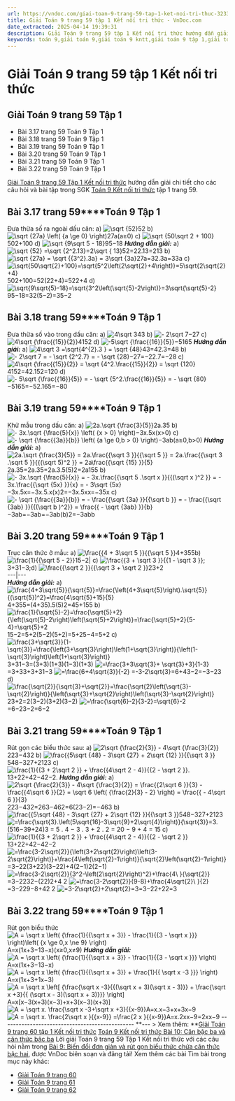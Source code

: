 ```yaml
---
url: https://vndoc.com/giai-toan-9-trang-59-tap-1-ket-noi-tri-thuc-323339
title: Giải Toán 9 trang 59 tập 1 Kết nối tri thức - VnDoc.com
date_extracted: 2025-04-14 19:39:31
description: Giải Toán 9 trang 59 tập 1 Kết nối tri thức hướng dẫn giải chi tiết các câu hỏi và bài tập trong SGK Toán 9 Kết nối tri thức tập 1.
keywords: toán 9,giải toán 9,giải toán 9 kntt,giải toán 9 tập 1,giải toán 9 kết nối tri thức,toán 9 kết nối tri thức tập 1,Toán 9 Kết nối tri thức Bài 9,giải Toán 9 Kết nối tri thức Bài 9,Bài 9 Biến đổi đơn giản và rút gọn biểu thức chứa căn thức bậc hai,toán 9 kết nối tri thức tập 1 trang 55,toán 9 kết nối tri thức tập 1 trang 56,Biến đổi đơn giản và rút gọn biểu thức chứa căn thức bậc hai,toán 9 trang 59,giải toán 9 trang 59,toán 9 trang 59 kết nối,giải toán 9 trang 59 kết nối
---
```


# Giải Toán 9 trang 59 tập 1 Kết nối tri thức
## Giải Toán 9 trang 59 Tập 1
  * Bài 3.17 trang 59 Toán 9 Tập 1
  * Bài 3.18 trang 59 Toán 9 Tập 1
  * Bài 3.19 trang 59 Toán 9 Tập 1
  * Bài 3.20 trang 59 Toán 9 Tập 1
  * Bài 3.21 trang 59 Toán 9 Tập 1
  * Bài 3.22 trang 59 Toán 9 Tập 1

[Giải Toán 9 trang 59 Tập 1 Kết nối tri thức](<https://vndoc.com/giai-toan-9-trang-59-tap-1-ket-noi-tri-thuc-323339>) hướng dẫn giải chi tiết cho các câu hỏi và bài tập trong SGK [Toán 9 Kết nối tri thức](<https://vndoc.com/toan-9-ket-noi-tri-thuc>) tập 1 trang 59.
## **Bài 3.17 trang 59****Toán 9 Tập 1**
Đưa thừa số ra ngoài dấu căn:
a\) ![\\sqrt {52}](https://i.vdoc.vn/data/image/blank.png)52
b\) ![\\sqrt {27a} \\left\( {a \\ge 0} \\right\)](https://i.vdoc.vn/data/image/blank.png)27a\(a≥0\)
c\) ![\\sqrt {50\\sqrt 2 + 100}](https://i.vdoc.vn/data/image/blank.png)502+100
d\) ![\\sqrt {9\\sqrt 5 - 18}](https://i.vdoc.vn/data/image/blank.png)95−18
 _**Hướng dẫn giải:**_
a\) ![\\sqrt {52} =\\sqrt {2^2.13}=2\\sqrt { 13}](https://i.vdoc.vn/data/image/blank.png)52=22.13=213
b\) ![\\sqrt {27a} =   \\sqrt {{3^2}.3a} = 3\\sqrt {3a}](https://i.vdoc.vn/data/image/blank.png)27a=32.3a=33a
c\) ![\\sqrt{50\\sqrt{2}+100}=\\sqrt{5^2\\left\(2\\sqrt{2}+4\\right\)}=5\\sqrt{2\\sqrt{2}+4}](https://i.vdoc.vn/data/image/blank.png)502+100=52\(22+4\)=522+4
d\) ![\\sqrt{9\\sqrt{5}-18}=\\sqrt{3^2\\left\(\\sqrt{5}-2\\right\)}=3\\sqrt{\\sqrt{5}-2}](https://i.vdoc.vn/data/image/blank.png)95−18=32\(5−2\)=35−2
## **Bài 3.18 trang 59****Toán 9 Tập 1**
Đưa thừa số vào trong dấu căn:
a\) ![4\\sqrt 3](https://i.vdoc.vn/data/image/blank.png)43
b\) ![- 2\\sqrt 7](https://i.vdoc.vn/data/image/blank.png)−27
c\) ![4\\sqrt {\\frac{{15}}{2}}](https://i.vdoc.vn/data/image/blank.png)4152
d\) ![-5\\sqrt {\\frac{{16}}{5}}](https://i.vdoc.vn/data/image/blank.png)−5165
 _**Hướng dẫn giải:**_
a\) ![4\\sqrt 3 =\\sqrt{4^{2}.3 } = \\sqrt {48}](https://i.vdoc.vn/data/image/blank.png)43=42.3=48
b\) ![- 2\\sqrt 7 = -  \\sqrt {2^2.7} = - \\sqrt {28}](https://i.vdoc.vn/data/image/blank.png)−27=−22.7=−28
c\) ![4\\sqrt {\\frac{{15}}{2}} =  \\sqrt {4^2.\\frac{{15}}{2}} = \\sqrt {120}](https://i.vdoc.vn/data/image/blank.png)4152=42.152=120
d\) ![-  5\\sqrt {\\frac{{16}}{5}} = -  \\sqrt {5^2.\\frac{{16}}{5}}   = - \\sqrt {80}](https://i.vdoc.vn/data/image/blank.png)−5165=−52.165=−80
## **Bài 3.19 trang 59****Toán 9 Tập 1**
Khử mẫu trong dấu căn:
a\) ![2a.\\sqrt {\\frac{3}{5}}](https://i.vdoc.vn/data/image/blank.png)2a.35
b\) ![- 3x.\\sqrt {\\frac{5}{x}} \\left\( {x > 0} \\right\)](https://i.vdoc.vn/data/image/blank.png)−3x.5x\(x>0\)
c\) ![- \\sqrt {\\frac{{3a}}{b}} \\left\( {a \\ge 0,b > 0} \\right\)](https://i.vdoc.vn/data/image/blank.png)−3ab\(a≥0,b>0\)
_**Hướng dẫn giải:**_
a\) ![2a.\\sqrt {\\frac{3}{5}} = 2a.\\frac{{\\sqrt 3 }}{{\\sqrt 5 }} = 2a.\\frac{{\\sqrt 3 .\\sqrt 5 }}{{\(\\sqrt 5\)^2  }} = 2a\\frac{{\\sqrt {15} }}{5}](https://i.vdoc.vn/data/image/blank.png)2a.35=2a.35=2a.3.5\(5\)2=2a155
b\) ![- 3x.\\sqrt {\\frac{5}{x}} = - 3x.\\frac{{\\sqrt 5 .\\sqrt x }}{{\(\\sqrt x \)^2 }} = - 3x.\\frac{{\\sqrt {5x} }}{x} = - 3\\sqrt {5x}](https://i.vdoc.vn/data/image/blank.png)−3x.5x=−3x.5.x\(x\)2=−3x.5xx=−35x
c\) ![- \\sqrt {\\frac{{3a}}{b}} = - \\frac{{\\sqrt {3a} }}{{\\sqrt b }} = - \\frac{{\\sqrt {3ab} }}{{\(\\sqrt b \)^2}} = \\frac{{ - \\sqrt {3ab} }}{b}](https://i.vdoc.vn/data/image/blank.png)−3ab=−3ab=−3ab\(b\)2=−3abb
## **Bài 3.20 trang 59****Toán 9 Tập 1**
Trục căn thức ở mẫu:
a\) ![\\frac{{4 + 3\\sqrt 5 }}{{\\sqrt 5 }}](https://i.vdoc.vn/data/image/blank.png)4+355b\) ![\\frac{1}{{\\sqrt 5 - 2}}](https://i.vdoc.vn/data/image/blank.png)15−2| c\) ![\\frac{{3 + \\sqrt 3 }}{{1 - \\sqrt 3 }};](https://i.vdoc.vn/data/image/blank.png)3+31−3;d\) ![\\frac{{\\sqrt 2 }}{{\\sqrt 3 + \\sqrt 2 }}](https://i.vdoc.vn/data/image/blank.png)23+2  
---|---  
_**Hướng dẫn giải:**_
a\) ![\\frac{4+3\\sqrt{5}}{\\sqrt{5}}=\\frac{\\left\(4+3\\sqrt{5}\\right\).\\sqrt{5}}{\(\\sqrt{5}\)^2}=\\frac{4\\sqrt{5}+15}{5}](https://i.vdoc.vn/data/image/blank.png)4+355=\(4+35\).5\(5\)2=45+155
b\) ![\\frac{1}{\\sqrt{5}-2}=\\frac{\\sqrt{5}+2}{\\left\(\\sqrt{5}-2\\right\)\\left\(\\sqrt{5}+2\\right\)}=\\frac{\\sqrt{5}+2}{5-4}=\\sqrt{5}+2](https://i.vdoc.vn/data/image/blank.png)15−2=5+2\(5−2\)\(5+2\)=5+25−4=5+2
c\) ![\\frac{3+\\sqrt{3}}{1-\\sqrt{3}}=\\frac{\\left\(3+\\sqrt{3}\\right\)\\left\(1+\\sqrt{3}\\right\)}{\\left\(1-\\sqrt{3}\\right\)\\left\(1+\\sqrt{3}\\right\)}](https://i.vdoc.vn/data/image/blank.png)3+31−3=\(3+3\)\(1+3\)\(1−3\)\(1+3\)
![=\\frac{3+3\\sqrt{3}+ \\sqrt{3}+3}{1-3}](https://i.vdoc.vn/data/image/blank.png)=3+33+3+31−3
![=\\frac{6+4\\sqrt{3}}{-2} =-3-2\\sqrt{3}](https://i.vdoc.vn/data/image/blank.png)=6+43−2=−3−23
d\) ![\\frac{\\sqrt{2}}{\\sqrt{3}+\\sqrt{2}}=\\frac{\\sqrt{2}\\left\(\\sqrt{3}-\\sqrt{2}\\right\)}{\\left\(\\sqrt{3}+\\sqrt{2}\\right\)\\left\(\\sqrt{3}-\\sqrt{2}\\right\)}](https://i.vdoc.vn/data/image/blank.png)23+2=2\(3−2\)\(3+2\)\(3−2\)
![=\\frac{\\sqrt{6}-2}{3-2}=\\sqrt{6}-2](https://i.vdoc.vn/data/image/blank.png)=6−23−2=6−2
## **Bài 3.21 trang 59****Toán 9 Tập 1**
Rút gọn các biểu thức sau:
a\) ![2\\sqrt {\\frac{2}{3}} - 4\\sqrt {\\frac{3}{2}}](https://i.vdoc.vn/data/image/blank.png)223−432
b\) ![\\frac{{5\\sqrt {48} - 3\\sqrt {27} + 2\\sqrt {12} }}{{\\sqrt 3 }}](https://i.vdoc.vn/data/image/blank.png)548−327+2123
c\)![\\frac{1}{{3 + 2\\sqrt 2 }} + \\frac{{4\\sqrt 2 - 4}}{{2 - \\sqrt 2 }}.](https://i.vdoc.vn/data/image/blank.png)13+22+42−42−2.
_**Hướng dẫn giải:**_
a\) ![2\\sqrt {\\frac{2}{3}} - 4\\sqrt {\\frac{3}{2}}   = \\frac{{2\\sqrt 6 }}{3} - \\frac{{4\\sqrt 6 }}{2} = \\sqrt 6 \\left\( {\\frac{2}{3} - 2} \\right\) = \\frac{{ - 4\\sqrt 6 }}{3}](https://i.vdoc.vn/data/image/blank.png)223−432=263−462=6\(23−2\)=−463
b\) ![\\frac{{5\\sqrt {48} - 3\\sqrt {27} + 2\\sqrt {12} }}{{\\sqrt 3 }}](https://i.vdoc.vn/data/image/blank.png)548−327+2123
![=\\frac{\\sqrt{3}.\\left\(5\\sqrt{16}-3\\sqrt{9}+2\\sqrt{4}\\right\)}{\\sqrt{3}}](https://i.vdoc.vn/data/image/blank.png)=3.\(516−39+24\)3
= 5 . 4 − 3 . 3 + 2 . 2
= 20 − 9 + 4
= 15
c\) ![\\frac{1}{{3 + 2\\sqrt 2 }} + \\frac{{4\\sqrt 2 - 4}}{{2 - \\sqrt 2 }}](https://i.vdoc.vn/data/image/blank.png)13+22+42−42−2
![=\\frac{3-2\\sqrt{2}}{\\left\(3+2\\sqrt{2}\\right\)\\left\(3-2\\sqrt{2}\\right\)}+\\frac{4\\left\(\\sqrt{2}-1\\right\)}{\\sqrt{2}\\left\(\\sqrt{2}-1\\right\)}](https://i.vdoc.vn/data/image/blank.png)=3−22\(3+22\)\(3−22\)+4\(2−1\)2\(2−1\)
![=\\frac{3-2\\sqrt{2}}{3^2-\\left\(2\\sqrt{2}\\right\)^2}+\\frac{4\\ }{\\sqrt{2}}](https://i.vdoc.vn/data/image/blank.png)=3−2232−\(22\)2+4 2
![=\\frac{3-2\\sqrt{2}}{9-8}+\\frac{4\\sqrt{2}\\ }{2}](https://i.vdoc.vn/data/image/blank.png)=3−229−8+42 2
![=3-2\\sqrt{2}+2\\sqrt{2}=3](https://i.vdoc.vn/data/image/blank.png)=3−22+22=3
## **Bài 3.22 trang 59****Toán 9 Tập 1**
Rút gọn biểu thức ![A = \\sqrt x \\left\( {\\frac{1}{{\\sqrt x + 3}} - \\frac{1}{{3 - \\sqrt x }}} \\right\)\\left\( {x \\ge 0,x \\ne 9} \\right\)](https://i.vdoc.vn/data/image/blank.png)A=x\(1x+3−13−x\)\(x≥0,x≠9\)
_**Hướng dẫn giải:**_
![A = \\sqrt x \\left\( {\\frac{1}{{\\sqrt x + 3}} - \\frac{1}{{3 - \\sqrt x }}} \\right\)](https://i.vdoc.vn/data/image/blank.png) A=x\(1x+3−13−x\)
![A = \\sqrt x \\left\( {\\frac{1}{{\\sqrt x + 3}} + \\frac{1}{{ \\sqrt x -3 }}} \\right\)](https://i.vdoc.vn/data/image/blank.png)A=x\(1x+3+1x−3\)
![A = \\sqrt x \\left\[ {\\frac{\\sqrt x -3}{{\(\\sqrt x + 3\)\(\\sqrt x - 3\)}} + \\frac{\\sqrt x +3}{{ \(\\sqrt x - 3\)\(\\sqrt x + 3\)}}} \\right\]](https://i.vdoc.vn/data/image/blank.png)A=x\[x−3\(x+3\)\(x−3\)+x+3\(x−3\)\(x+3\)\]
![A = \\sqrt x.  \\frac{\\sqrt x -3+\\sqrt x +3}{{x-9}}](https://i.vdoc.vn/data/image/blank.png)A=x.x−3+x+3x−9
![A = \\sqrt x.  \\frac{2\\sqrt x  }{{x-9}} =\\frac{2  x  }{{x-9}}](https://i.vdoc.vn/data/image/blank.png)A=x.2xx−9=2xx−9
\-----------------------------------------------
**\--- > Xem thêm: **[Giải Toán 9 trang 60 tập 1 Kết nối tri thức](<https://vndoc.com/giai-toan-9-trang-60-tap-1-ket-noi-tri-thuc-323393>)
[Toán 9 Kết nối tri thức Bài 10: Căn bậc ba và căn thức bậc ba](<https://vndoc.com/toan-9-ket-noi-tri-thuc-bai-10-can-bac-ba-va-can-thuc-bac-ba-320662>)
Lời giải Toán 9 trang 59 Tập 1 Kết nối tri thức với các câu hỏi nằm trong [Bài 9: Biến đổi đơn giản và rút gọn biểu thức chứa căn thức bậc hai](<https://vndoc.com/toan-9-ket-noi-tri-thuc-bai-9-bien-doi-don-gian-va-rut-gon-bieu-thuc-chua-can-thuc-bac-hai-320530>), được VnDoc biên soạn và đăng tải\!
Xem thêm các bài Tìm bài trong mục này khác:
  * [Giải Toán 9 trang 60](</giai-toan-9-trang-60-tap-1-ket-noi-tri-thuc-323393>)
  * [Giải Toán 9 trang 61](</giai-toan-9-trang-61-tap-1-ket-noi-tri-thuc-323399>)
  * [Giải Toán 9 trang 62](</giai-toan-9-trang-62-tap-1-ket-noi-tri-thuc-323410>)

